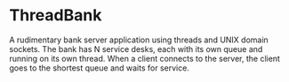 # ThreadBank
A rudimentary bank server application using threads and UNIX domain sockets. The bank has N service desks, each with its own queue and running on its own thread. When a client connects to the server, the client goes to the shortest queue and waits for service.
